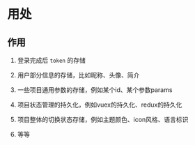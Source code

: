 # 用处

## 作用

1. 登录完成后 `token` 的存储

2. 用户部分信息的存储，比如昵称、头像、简介

3. 一些项目通用参数的存储，例如某个id、某个参数params

4. 项目状态管理的持久化，例如vuex的持久化、redux的持久化

5. 项目整体的切换状态存储，例如主题颜色、icon风格、语言标识

6. 等等
